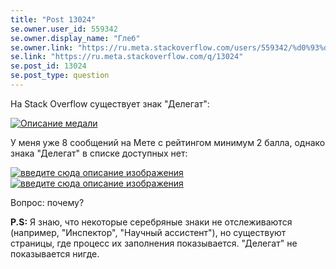 ```yaml
---
title: "Post 13024"
se.owner.user_id: 559342
se.owner.display_name: "Глеб"
se.owner.link: "https://ru.meta.stackoverflow.com/users/559342/%d0%93%d0%bb%d0%b5%d0%b1"
se.link: "https://ru.meta.stackoverflow.com/q/13024"
se.post_id: 13024
se.post_type: question
---
```

<p>На Stack Overflow существует знак &quot;Делегат&quot;:</p>
<p><a href="https://i.stack.imgur.com/JR03U.png" rel="nofollow noreferrer"><img src="https://i.stack.imgur.com/JR03U.png" alt="Описание медали" /></a></p>
<p>У меня уже 8 сообщений на Мете с рейтингом минимум 2 балла, однако знака &quot;Делегат&quot; в списке доступных нет:</p>
<p><a href="https://i.stack.imgur.com/HztGQ.png" rel="nofollow noreferrer"><img src="https://i.stack.imgur.com/HztGQ.png" alt="введите сюда описание изображения" /></a>
<a href="https://i.stack.imgur.com/Erc1t.png" rel="nofollow noreferrer"><img src="https://i.stack.imgur.com/Erc1t.png" alt="введите сюда описание изображения" /></a></p>
<p>Вопрос: почему?</p>
<p><strong>P.S:</strong> Я знаю, что некоторые серебряные знаки не отслеживаются (например, &quot;Инспектор&quot;, &quot;Научный ассистент&quot;), но существуют страницы, где процесс их заполнения показывается. &quot;Делегат&quot; не показывается нигде.</p>
